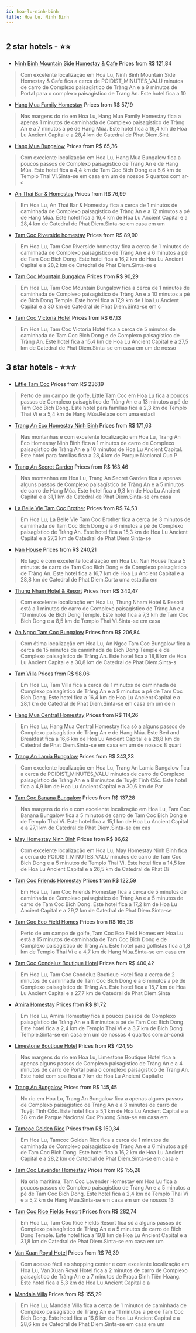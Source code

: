 ```yaml
---
id: hoa-lu-ninh-binh
title: Hoa Lu, Ninh Binh
---
```


<center><img src="https://i.travelapi.com/hotels/34000000/33240000/33235700/33235629/ac68c23e_z.jpg" alt="" /></center>


##  2 star hotels - ⭐️⭐️

-    [Ninh Binh Mountain Side Homestay & Cafe](https://www.hurb.com/br/aud/https://www.hurb.com/br/hotels/hoa-lu/ninh-binh-mountain-side-homestay-cafe-HT-538X?cmp=18055) Prices from R$ 121,84
   > Com excelente localização em Hoa Lu, Ninh Binh Mountain Side Homestay & Cafe fica a cerca de POIDIST_MINUTES_VALU minutos de carro de Complexo paisagístico de Tràng An e a 9 minutos de Portal para o complexo paisagístico de Trang An.  Este hotel fica a 10
-    [Hang Mua Family Homestay](https://www.hurb.com/br/aud/https://www.hurb.com/br/hotels/hoa-lu/hang-mua-family-homestay-HT-Z88Z?cmp=18055) Prices from R$ 57,19
   > Nas margens do rio em Hoa Lu, Hang Mua Family Homestay fica a apenas 1 minutos de caminhada de Complexo paisagístico de Tràng An e a 7 minutos a pé de Hang Múa.  Este hotel fica a 16,4 km de Hoa Lu Ancient Capital e a 28,4 km de Catedral de Phat Diem.Sint
-    [Hang Mua Bungalow](https://www.hurb.com/br/aud/https://www.hurb.com/br/hotels/hoa-lu/hang-mua-bungalow-HT-FF25?cmp=18055) Prices from R$ 65,36
   > Com excelente localização em Hoa Lu, Hang Mua Bungalow fica a poucos passos de Complexo paisagístico de Tràng An e de Hang Múa.  Este hotel fica a 4,4 km de Tam Coc Bich Dong e a 5,6 km de Templo Thai Vi.Sinta-se em casa em um de nossos 5 quartos com ar-c
-    [An Thai Bar & Homestay](https://www.hurb.com/br/aud/https://www.hurb.com/br/hotels/hoa-lu/an-thai-bar-homestay-HT-U5WP?cmp=18055) Prices from R$ 76,99
   > Em Hoa Lu, An Thai Bar & Homestay fica a cerca de 1 minutos de caminhada de Complexo paisagístico de Tràng An e a 12 minutos a pé de Hang Múa.  Este hotel fica a 16,4 km de Hoa Lu Ancient Capital e a 28,4 km de Catedral de Phat Diem.Sinta-se em casa em um
-    [Tam Coc Riverside homestay](https://www.hurb.com/br/aud/https://www.hurb.com/br/hotels/hoa-lu/tam-coc-riverside-homestay-HT-M8IP?cmp=18055) Prices from R$ 89,90
   > Em Hoa Lu, Tam Coc Riverside homestay fica a cerca de 1 minutos de caminhada de Complexo paisagístico de Tràng An e a 6 minutos a pé de Tam Coc Bich Dong.  Este hotel fica a 16,2 km de Hoa Lu Ancient Capital e a 28,2 km de Catedral de Phat Diem.Sinta-se e
-    [Tam Coc Mountain Bungalow](https://www.hurb.com/br/aud/https://www.hurb.com/br/hotels/hoa-lu/tam-coc-mountain-bungalow-HT-FP9G?cmp=18055) Prices from R$ 90,29
   > Em Hoa Lu, Tam Coc Mountain Bungalow fica a cerca de 1 minutos de caminhada de Complexo paisagístico de Tràng An e a 10 minutos a pé de Bich Dong Temple.  Este hotel fica a 17,9 km de Hoa Lu Ancient Capital e a 30 km de Catedral de Phat Diem.Sinta-se em c
-    [Tam Coc Victoria Hotel](https://www.hurb.com/br/aud/https://www.hurb.com/br/hotels/hoa-lu/tam-coc-victoria-hotel-HT-J03R?cmp=18055) Prices from R$ 67,13
   > Em Hoa Lu, Tam Coc Victoria Hotel fica a cerca de 5 minutos de caminhada de Tam Coc Bich Dong e de Complexo paisagístico de Tràng An.  Este hotel fica a 15,4 km de Hoa Lu Ancient Capital e a 27,5 km de Catedral de Phat Diem.Sinta-se em casa em um de nosso

##  3 star hotels - ⭐️⭐️⭐️

-    [Little Tam Coc](https://www.hurb.com/br/aud/https://www.hurb.com/br/hotels/hoa-lu/little-tam-coc-HT-5DQD?cmp=18055) Prices from R$ 236,19
   > Perto de um campo de golfe, Little Tam Coc em Hoa Lu fica a poucos passos de Complexo paisagístico de Tràng An e a 13 minutos a pé de Tam Coc Bich Dong.  Este hotel para famílias fica a 2,3 km de Templo Thai Vi e a 5,4 km de Hang Múa.Relaxe com uma estadi
-    [Trang An Eco Homestay Ninh Binh](https://www.hurb.com/br/aud/https://www.hurb.com/br/hotels/hoa-lu/trang-an-eco-homestay-ninh-binh-HT-MF91?cmp=18055) Prices from R$ 171,63
   > Nas montanhas e com excelente localização em Hoa Lu, Trang An Eco Homestay Ninh Binh fica a 1 minutos de carro de Complexo paisagístico de Tràng An e a 10 minutos de Hoa Lu Ancient Capital.  Este hotel para famílias fica a 28,4 km de Parque Nacional Cuc P
-    [Trang An Secret Garden](https://www.hurb.com/br/aud/https://www.hurb.com/br/hotels/hoa-lu/trang-an-secret-garden-HT-NWNL?cmp=18055) Prices from R$ 163,46
   > Nas montanhas em Hoa Lu, Trang An Secret Garden fica a apenas alguns passos de Complexo paisagístico de Tràng An e a 5 minutos de carro de Hang Múa.  Este hotel fica a 9,3 km de Hoa Lu Ancient Capital e a 31,1 km de Catedral de Phat Diem.Sinta-se em casa 
-    [La Belle Vie Tam Coc Brother](https://www.hurb.com/br/aud/https://www.hurb.com/br/hotels/hoa-lu/la-belle-vie-tam-coc-brother-HT-M8XF?cmp=18055) Prices from R$ 74,53
   > Em Hoa Lu, La Belle Vie Tam Coc Brother fica a cerca de 3 minutos de caminhada de Tam Coc Bich Dong e a 6 minutos a pé de Complexo paisagístico de Tràng An.  Este hotel fica a 15,3 km de Hoa Lu Ancient Capital e a 27,3 km de Catedral de Phat Diem.Sinta-se
-    [Nan House](https://www.hurb.com/br/aud/https://www.hurb.com/br/hotels/hoa-lu/nan-house-HT-S69O?cmp=18055) Prices from R$ 240,21
   > No lago e com excelente localização em Hoa Lu, Nan House fica a 5 minutos de carro de Tam Coc Bich Dong e de Complexo paisagístico de Tràng An.  Este hotel fica a 16,7 km de Hoa Lu Ancient Capital e a 28,8 km de Catedral de Phat Diem.Curta uma estadia em 
-    [Thung Nham Hotel & Resort](https://www.hurb.com/br/aud/https://www.hurb.com/br/hotels/hoa-lu/thung-nham-hotel-resort-HT-8UE9?cmp=18055) Prices from R$ 340,47
   > Com excelente localização em Hoa Lu, Thung Nham Hotel & Resort está a 1 minutos de carro de Complexo paisagístico de Tràng An e a 10 minutos de Bich Dong Temple.  Este hotel fica a 7,3 km de Tam Coc Bich Dong e a 8,5 km de Templo Thai Vi.Sinta-se em casa 
-    [An Ngoc Tam Coc Bungalow](https://www.hurb.com/br/aud/https://www.hurb.com/br/hotels/hoa-lu/an-ngoc-tam-coc-bungalow-HT-JWTC?cmp=18055) Prices from R$ 206,84
   > Com ótima localização em Hoa Lu, An Ngoc Tam Coc Bungalow fica a cerca de 15 minutos de caminhada de Bich Dong Temple e de Complexo paisagístico de Tràng An.  Este hotel fica a 18,8 km de Hoa Lu Ancient Capital e a 30,8 km de Catedral de Phat Diem.Sinta-s
-    [Tam Villa](https://www.hurb.com/br/aud/https://www.hurb.com/br/hotels/hoa-lu/tam-villa-HT-J6T3?cmp=18055) Prices from R$ 98,06
   > Em Hoa Lu, Tam Villa fica a cerca de 1 minutos de caminhada de Complexo paisagístico de Tràng An e a 9 minutos a pé de Tam Coc Bich Dong.  Este hotel fica a 16,4 km de Hoa Lu Ancient Capital e a 28,1 km de Catedral de Phat Diem.Sinta-se em casa em um de n
-    [Hang Mua Central Homestay](https://www.hurb.com/br/aud/https://www.hurb.com/br/hotels/hoa-lu/hang-mua-central-homestay-HT-CUHC?cmp=18055) Prices from R$ 114,26
   > Em Hoa Lu, Hang Mua Central Homestay fica só a alguns passos de Complexo paisagístico de Tràng An e de Hang Múa.  Este Bed and Breakfast fica a 16,6 km de Hoa Lu Ancient Capital e a 28,8 km de Catedral de Phat Diem.Sinta-se em casa em um de nossos 8 quart
-    [Trang An Lamia Bungalow](https://www.hurb.com/br/aud/https://www.hurb.com/br/hotels/hoa-lu/trang-an-lamia-bungalow-HT-Q0KK?cmp=18055) Prices from R$ 343,23
   > Com excelente localização em Hoa Lu, Trang An Lamia Bungalow fica a cerca de POIDIST_MINUTES_VALU minutos de carro de Complexo paisagístico de Tràng An e a 8 minutos de Tuyệt Tình Cốc.  Este hotel fica a 4,9 km de Hoa Lu Ancient Capital e a 30,6 km de Par
-    [Tam Coc Banana Bungalow](https://www.hurb.com/br/aud/https://www.hurb.com/br/hotels/hoa-lu/tam-coc-banana-bungalow-HT-4A2Q?cmp=18055) Prices from R$ 137,28
   > Nas margens do rio e com excelente localização em Hoa Lu, Tam Coc Banana Bungalow fica a 5 minutos de carro de Tam Coc Bich Dong e de Templo Thai Vi.  Este hotel fica a 15,1 km de Hoa Lu Ancient Capital e a 27,1 km de Catedral de Phat Diem.Sinta-se em cas
-    [May Homestay Ninh Binh](https://www.hurb.com/br/aud/https://www.hurb.com/br/hotels/hoa-lu/may-homestay-ninh-binh-HT-E1YW?cmp=18055) Prices from R$ 86,62
   > Com excelente localização em Hoa Lu, May Homestay Ninh Binh fica a cerca de POIDIST_MINUTES_VALU minutos de carro de Tam Coc Bich Dong e a 5 minutos de Templo Thai Vi.  Este hotel fica a 14,5 km de Hoa Lu Ancient Capital e a 26,5 km de Catedral de Phat Di
-    [Tam Coc Friends Homestay](https://www.hurb.com/br/aud/https://www.hurb.com/br/hotels/hoa-lu/tam-coc-friends-homestay-HT-ZP8Y?cmp=18055) Prices from R$ 122,59
   > Em Hoa Lu, Tam Coc Friends Homestay fica a cerca de 5 minutos de caminhada de Complexo paisagístico de Tràng An e a 5 minutos de carro de Tam Coc Bich Dong.  Este hotel fica a 17,2 km de Hoa Lu Ancient Capital e a 29,2 km de Catedral de Phat Diem.Sinta-se
-    [Tam Coc Eco Field Homes](https://www.hurb.com/br/aud/https://www.hurb.com/br/hotels/hoa-lu/tam-coc-eco-field-homes-HT-RFOG?cmp=18055) Prices from R$ 165,26
   > Perto de um campo de golfe, Tam Coc Eco Field Homes em Hoa Lu está a 15 minutos de caminhada de Tam Coc Bich Dong e de Complexo paisagístico de Tràng An.  Este hotel para golfistas fica a 1,8 km de Templo Thai Vi e a 4,7 km de Hang Múa.Sinta-se em casa em
-    [Tam Coc Condeluz Boutique Hotel](https://www.hurb.com/br/aud/https://www.hurb.com/br/hotels/hoa-lu/tam-coc-condeluz-boutique-hotel-HT-J111?cmp=18055) Prices from R$ 400,42
   > Em Hoa Lu, Tam Coc Condeluz Boutique Hotel fica a cerca de 2 minutos de caminhada de Tam Coc Bich Dong e a 6 minutos a pé de Complexo paisagístico de Tràng An.  Este hotel fica a 15,7 km de Hoa Lu Ancient Capital e a 27,7 km de Catedral de Phat Diem.Sinta
-    [Amira Homestay](https://www.hurb.com/br/aud/https://www.hurb.com/br/hotels/hoa-lu/amira-homestay-HT-9QJK?cmp=18055) Prices from R$ 81,72
   > Em Hoa Lu, Amira Homestay fica a poucos passos de Complexo paisagístico de Tràng An e a 8 minutos a pé de Tam Coc Bich Dong.  Este hotel fica a 2,4 km de Templo Thai Vi e a 3,7 km de Bich Dong Temple.Sinta-se em casa em um de nossos 4 quartos com ar-condi
-    [Limestone Boutique Hotel](https://www.hurb.com/br/aud/https://www.hurb.com/br/hotels/hoa-lu/limestone-boutique-hotel-HT-0CSF?cmp=18055) Prices from R$ 424,95
   > Nas margens do rio em Hoa Lu, Limestone Boutique Hotel fica a apenas alguns passos de Complexo paisagístico de Tràng An e a 4 minutos de carro de Portal para o complexo paisagístico de Trang An.  Este hotel com spa fica a 7 km de Hoa Lu Ancient Capital e 
-    [Trang An Bungalow](https://www.hurb.com/br/aud/https://www.hurb.com/br/hotels/hoa-lu/trang-an-bungalow-HT-HHTG?cmp=18055) Prices from R$ 145,45
   > No rio em Hoa Lu, Trang An Bungalow fica a apenas alguns passos de Complexo paisagístico de Tràng An e a 3 minutos de carro de Tuyệt Tình Cốc.  Este hotel fica a 5,1 km de Hoa Lu Ancient Capital e a 28 km de Parque Nacional Cuc Phuong.Sinta-se em casa em 
-    [Tamcoc Golden Rice](https://www.hurb.com/br/aud/https://www.hurb.com/br/hotels/hoa-lu/tamcoc-golden-rice-HT-KI8N?cmp=18055) Prices from R$ 150,34
   > Em Hoa Lu, Tamcoc Golden Rice fica a cerca de 1 minutos de caminhada de Complexo paisagístico de Tràng An e a 6 minutos a pé de Tam Coc Bich Dong.  Este hotel fica a 16,2 km de Hoa Lu Ancient Capital e a 28,2 km de Catedral de Phat Diem.Sinta-se em casa e
-    [Tam Coc Lavender Homestay](https://www.hurb.com/br/aud/https://www.hurb.com/br/hotels/hoa-lu/tam-coc-lavender-homestay-HT-2HCQ?cmp=18055) Prices from R$ 155,28
   > Na orla marítima, Tam Coc Lavender Homestay em Hoa Lu fica a poucos passos de Complexo paisagístico de Tràng An e a 5 minutos a pé de Tam Coc Bich Dong.  Este hotel fica a 2,4 km de Templo Thai Vi e a 5,2 km de Hang Múa.Sinta-se em casa em um de nossos 13
-    [Tam Coc Rice Fields Resort](https://www.hurb.com/br/aud/https://www.hurb.com/br/hotels/hoa-lu/tam-coc-rice-fields-resort-HT-NSIL?cmp=18055) Prices from R$ 282,74
   > Em Hoa Lu, Tam Coc Rice Fields Resort fica só a alguns passos de Complexo paisagístico de Tràng An e a 5 minutos de carro de Bich Dong Temple.  Este hotel fica a 19,8 km de Hoa Lu Ancient Capital e a 31,8 km de Catedral de Phat Diem.Sinta-se em casa em um
-    [Van Xuan Royal Hotel](https://www.hurb.com/br/aud/https://www.hurb.com/br/hotels/hoa-lu/van-xuan-royal-hotel-HT-V8TB?cmp=18055) Prices from R$ 76,39
   > Com acesso fácil ao shopping center e com excelente localização em Hoa Lu, Van Xuan Royal Hotel fica a 2 minutos de carro de Complexo paisagístico de Tràng An e a 7 minutos de Praça Đinh Tiên Hoàng.  Este hotel fica a 5,3 km de Hoa Lu Ancient Capital e a 
-    [Mandala Villa](https://www.hurb.com/br/aud/https://www.hurb.com/br/hotels/hoa-lu/mandala-villa-HT-ZUP2?cmp=18055) Prices from R$ 155,29
   > Em Hoa Lu, Mandala Villa fica a cerca de 1 minutos de caminhada de Complexo paisagístico de Tràng An e a 11 minutos a pé de Tam Coc Bich Dong.  Este hotel fica a 16,6 km de Hoa Lu Ancient Capital e a 28,6 km de Catedral de Phat Diem.Sinta-se em casa em um
